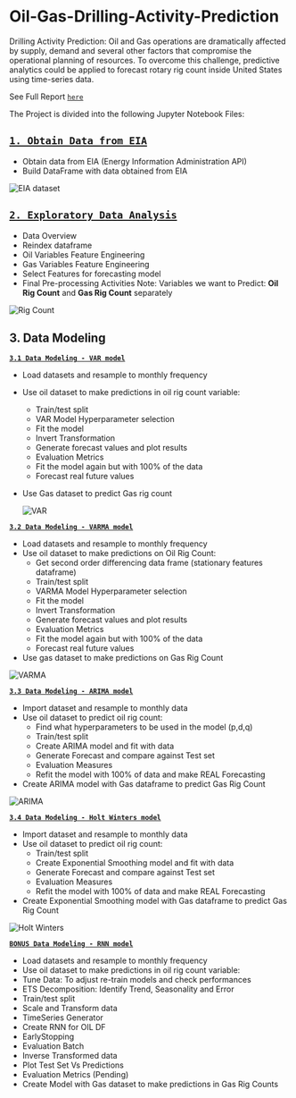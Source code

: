 # Oil-Gas-Drilling-Activity-Prediction
Drilling Activity Prediction: Oil and Gas operations are dramatically affected by supply, demand and several other factors that compromise the operational planning of resources. To overcome this challenge, predictive analytics could be applied to forecast rotary rig count inside United States using time-series data.

See Full Report [`here`](./Drilling%20Activity%20Prediction%20-%20Report.pdf)

The Project is divided into the following Jupyter Notebook Files:

## [`1. Obtain Data from EIA`](./Obtain%20Data%20from%20EIA.ipynb)
- Obtain data from EIA (Energy Information Administration API)
- Build DataFrame with data obtained from EIA

![EIA dataset](https://github.com/antoniodagnino/Oil-Gas-Drilling-Activity-Prediction/assets/76269794/8f2c8786-d2d6-4e52-8459-4e3bf8971f15)


## [`2. Exploratory Data Analysis`](./Exploratory%20Data%20Analysis.ipynb)
- Data Overview
- Reindex dataframe
- Oil Variables Feature Engineering
- Gas Variables Feature Engineering
- Select Features for forecasting model
- Final Pre-processing Activities
Note: Variables we want to Predict: **Oil Rig Count** and **Gas Rig Count** separately


![Rig Count](https://github.com/antoniodagnino/Oil-Gas-Drilling-Activity-Prediction/assets/76269794/2af18ea1-55a9-4c25-8dca-d87dbcbb18fc)



## 3. Data Modeling

**[`3.1 Data Modeling - VAR model`](./Data%20Modeling%20-%20VAR.ipynb)**
- Load datasets and resample to monthly frequency
- Use oil dataset to make predictions in oil rig count variable:
    - Train/test split
    - VAR Model Hyperparameter selection
    - Fit the model
    - Invert Transformation
    - Generate forecast values and plot results
    - Evaluation Metrics
    - Fit the model again but with 100% of the data
    - Forecast real future values
- Use Gas dataset to predict Gas rig count

  ![VAR](https://github.com/antoniodagnino/Oil-Gas-Drilling-Activity-Prediction/assets/76269794/7c105e8a-5863-4fab-86a5-94439be09333)




**[`3.2 Data Modeling - VARMA model`](./Data%20Modeling%20-%20VARMA.ipynb)**
- Load datasets and resample to monthly frequency
- Use oil dataset to make predictions on Oil Rig Count:
    - Get second order differencing data frame (stationary features dataframe) 
    - Train/test split
    - VARMA Model Hyperparameter selection
    - Fit the model
    - Invert Transformation
    - Generate forecast values and plot results
    - Evaluation Metrics
    - Fit the model again but with 100% of the data
    - Forecast real future values
- Use gas dataset to make predictions on Gas Rig Count

![VARMA](https://github.com/antoniodagnino/Oil-Gas-Drilling-Activity-Prediction/assets/76269794/beda195e-7bff-4038-91cd-df928e5e3a8e)


**[`3.3 Data Modeling - ARIMA model`](./Data%20Modeling%20-%20ARIMA.ipynb)**
- Import dataset and resample to monthly data
- Use oil dataset to predict oil rig count:
    - Find what hyperparameters to be used in the model (p,d,q)
    - Train/test split
    - Create ARIMA model and fit with data
    - Generate Forecast and compare against Test set
    - Evaluation Measures
    - Refit the model with 100% of data and make REAL Forecasting
 - Create ARIMA model with Gas dataframe to predict Gas Rig Count

![ARIMA](https://github.com/antoniodagnino/Oil-Gas-Drilling-Activity-Prediction/assets/76269794/431e3206-974e-4057-b914-9327e14dcf12)


**[`3.4 Data Modeling - Holt Winters model`](./Data%20Modeling%20-%20Holt%20Winters%20Method.ipynb)**
- Import dataset and resample to monthly data
- Use oil dataset to predict oil rig count:
    - Train/test split
    - Create Exponential Smoothing model and fit with data
    - Generate Forecast and compare against Test set
    - Evaluation Measures
    - Refit the model with 100% of data and make REAL Forecasting   
 - Create Exponential Smoothing model with Gas dataframe to predict Gas Rig Count


![Holt Winters](https://github.com/antoniodagnino/Oil-Gas-Drilling-Activity-Prediction/assets/76269794/27ebb41f-0a85-42b9-8bcf-bee2a10517ff)



**[`BONUS Data Modeling - RNN model`](./Data%20Modeling%20-%20RNN.ipynb)**
- Load datasets and resample to monthly frequency
- Use oil dataset to make predictions in oil rig count variable:
- Tune Data: To adjust re-train models and check performances
- ETS Decomposition: Identify Trend, Seasonality and Error
- Train/test split
- Scale and Transform data
- TimeSeries Generator
- Create RNN for OIL DF
- EarlyStopping
- Evaluation Batch
- Inverse Transformed data
- Plot Test Set Vs Predictions
- Evaluation Metrics (Pending)
- Create Model with Gas dataset to make predictions in Gas Rig Counts
